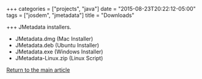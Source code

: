 +++
categories = ["projects", "java"]
date = "2015-08-23T20:22:12-05:00"
tags = ["josdem", "jmetadata"]
title = "Downloads"

+++
JMetadata installers.

* JMetadata.dmg (Mac Installer)
* JMetadata.deb (Ubuntu Installer)
* JMetadata.exe (Windows Installer)
* JMetadata-Linux.zip (Linux Script)

[Return to the main article](/jmetadata/jmetadata)

